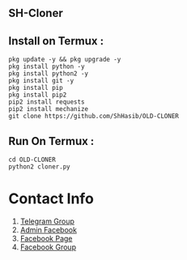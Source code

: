 ## SH-Cloner

## Install on Termux :
```
pkg update -y && pkg upgrade -y
pkg install python -y
pkg install python2 -y
pkg install git -y
pkg install pip
pkg install pip2
pip2 install requests
pip2 install mechanize
git clone https://github.com/ShHasib/OLD-CLONER
```
## Run On Termux :
```
cd OLD-CLONER
python2 cloner.py
```
# Contact Info 
 1. [Telegram Group](https://t.me/cybershbd)
 2. [Admin Facebook](https://fb.com/sh.hasib.h)
 3. [Facebook Page](https://fb.com/cybershbd)
 4. [Facebook Group](https://www.facebook.com/groups/356065192713979)
